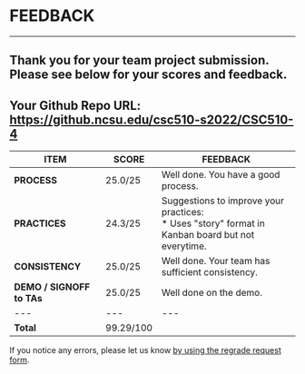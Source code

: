 # FEEDBACK
---
Thank you for your team project submission.                  Please see below for your scores and feedback.
---
## Your Github Repo URL: https://github.ncsu.edu/csc510-s2022/CSC510-4 
| ITEM | SCORE | FEEDBACK |
| --- | --- | --- |
| **PROCESS** | 25.0/25 | Well done. You have a good process. |
| **PRACTICES** | 24.3/25 | Suggestions to improve your practices:<br>*  Uses "story" format in Kanban board but not everytime.<br/> |
| **CONSISTENCY** | 25.0/25 | Well done. Your team has sufficient consistency. |
| **DEMO / SIGNOFF to TAs** | 25.0/25 | Well done on the demo. |
| --- | --- | --- |
| **Total** | 99.29/100 |  |

If you notice any errors, please let us know [by using the regrade request form](https://github.ncsu.edu/CSC-510/Course/blob/main/README.md#homeworkproject-regrade-requests).
